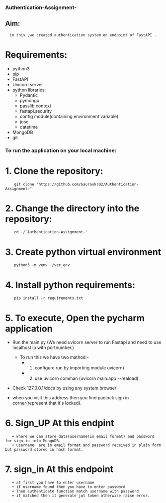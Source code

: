 ### Authentication-Assignment-
   
  
## Aim: 
      in this ,we created authentication system on endpoint of FastAPI .
      
# Requirements:

-   python3
-   pip
-   FastAPI
-   Uvicorn server
-   python libraries:
    +   Pydantic
    +   pymongo
    +   passlib.context
    +   fastapi.security
    +   config module(containing environment variable) 
    +   jose
    +   datetime
-   MongoDB
-   git
   
### To run the application on your local machine:
  
  # 1. Clone the repository:
        git clone "https://github.com/Gauravkr02/Authentication-Assignment-"
    
  # 2. Change the directory into the repository:
        cd ./`Authentication-Assignment-'
       
  # 3. Create python virtual environment
        python3 -m venv ./ver_env
   
  # 4. Install python requirements:
        pip install -r requirements.txt
        
  # 5. To execute, Open the  pycharm application
     
+  Run the main.py 
          (We need uvicorn server to run Fastapi and  need to use localhost ip with portnumber.)
         
   + To run this we have two mathod:-
        + 1. configure run by importing module uvicorn)
        + 2. use uvicorn comman (uvicorn main:app --reaload)
       
+  Check 127.0.0.1/docs by using any system browser
  
+  when you visit this address then you find padlock sign in corner(represent that it's locked).
   
# 6. Sign_UP  At this endpint
       + where we can store data(username(in email format) and password for sign_in into MongoDB.
       + username  are in email format and password received in plain form but password stored in hash format.
  
    
        
# 7. sign_in At this endpoint
       + at first you have to enter username 
       + if username found then you have to enter password
       + Then authenticate function match username with password
       + if matched then it generate jwt token otherwise raise error.
